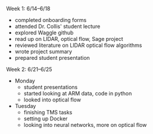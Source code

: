 Week 1: 6/14–6/18
- completed onboarding forms
- attended Dr. Collis' student lecture
- explored Waggle github
- read up on LIDAR, optical flow, Sage project
- reviewed literature on LIDAR optical flow algorithms
- wrote project summary
- prepared student presentation


Week 2: 6/21–6/25
- Monday
  - student presentations
  - started looking at ARM data, code in python
  - looked into optical flow
- Tuesday
  - finishing TMS tasks
  - setting up Docker
  - looking into neural networks, more on optical flow

